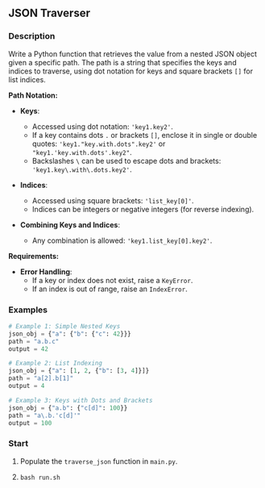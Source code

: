 ## JSON Traverser

### Description

Write a Python function that retrieves the value from a nested JSON object given a specific path. The path is a string that specifies the keys and indices to traverse, using dot notation for keys and square brackets `[]` for list indices.

**Path Notation:**

- **Keys**:
  - Accessed using dot notation: `'key1.key2'`.
  - If a key contains dots `.` or brackets `[]`, enclose it in single or double quotes: `'key1."key.with.dots".key2'` or `"key1.'key.with.dots'.key2"`.
  - Backslashes `\` can be used to escape dots and brackets: `'key1.key\.with\.dots.key2'`.

- **Indices**:
  - Accessed using square brackets: `'list_key[0]'`.
  - Indices can be integers or negative integers (for reverse indexing).

- **Combining Keys and Indices**:
  - Any combination is allowed: `'key1.list_key[0].key2'`.

**Requirements:**
- **Error Handling**:
  - If a key or index does not exist, raise a `KeyError`.
  - If an index is out of range, raise an `IndexError`.

### Examples

```python
# Example 1: Simple Nested Keys
json_obj = {"a": {"b": {"c": 42}}}
path = "a.b.c"
output = 42
```

```python
# Example 2: List Indexing
json_obj = {"a": [1, 2, {"b": [3, 4]}]}
path = "a[2].b[1]"
output = 4
```

```python
# Example 3: Keys with Dots and Brackets
json_obj = {"a.b": {"c[d]": 100}}
path = "a\.b.'c[d]'"
output = 100
```
### Start

1. Populate the `traverse_json` function in `main.py`.
2. ```shell
   bash run.sh
   ```
